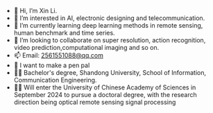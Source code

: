 - 👋 Hi, I’m Xin Li.
- 👀 I’m interested in AI, electronic designing and telecommunication.
- 🌱 I’m currently learning deep learning methods in remote sensing, human benchmark and time series.
- 💞️ I’m looking to collaborate on super resolution, action recognition, video prediction,computational imaging and so on.
- 📫 Email: 2561551088@qq.com
- 📨 I want to make a pen pal
- :man_student: Bachelor's degree, Shandong University, School of Information, Communication Engineering.
- :man_technologist: Will enter the University of Chinese Academy of Sciences in September 2024 to pursue a doctoral degree, with the research direction being optical remote sensing signal processing
<!---
lixin2002cn/lixin2002cn is a ✨ special ✨ repository because its `README.md` (this file) appears on your GitHub profile.
You can click the Preview link to take a look at your changes.
--->
